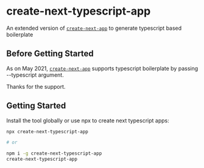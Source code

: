 # create-next-typescript-app
An extended version of [`create-next-app`](https://github.com/vercel/next.js/tree/canary/packages/create-next-app) to generate typescript based boilerplate

## Before Getting Started
As on May 2021, [`create-next-app`](https://github.com/vercel/next.js/tree/canary/packages/create-next-app) supports typescript boilerplate by passing --typescript argument.

Thanks for the support.

## Getting Started

Install the tool globally or use npx to create next typescript apps:

```bash
npx create-next-typescript-app

# or

npm i -g create-next-typescript-app
create-next-typescript-app
```
